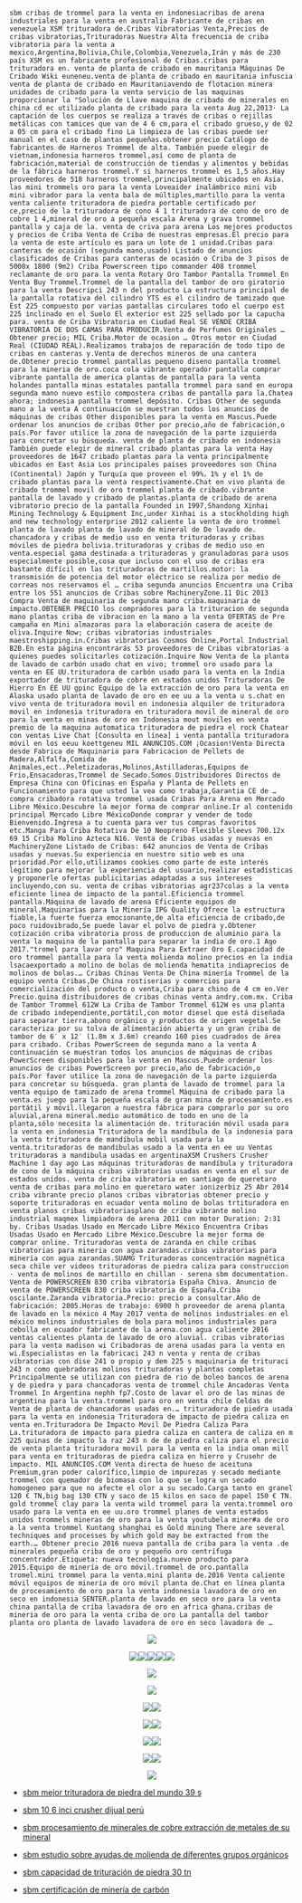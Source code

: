 
```
sbm cribas de trommel para la venta en indonesiacribas de arena industriales para la venta en australia Fabricante de cribas en venezuela XSM trituradora de.Cribas Vibratorias Venta,Precios de cribas vibratorias,Trituradoras Nuestra Alta frecuencia de criba vibratoria para la venta a mexico,Argentina,Bolivia,Chile,Colombia,Venezuela,Irán y más de 230 país XSM es un fabricante profesional de Cribas.cribas para trituradora en. venta de planta de cribado en mauritania Máquinas De Cribado Wiki euneneu.venta de planta de cribado en mauritania infuscia venta de planta de cribado en Mauritaniavendo de flotacion minera unidades de cribado para la venta servicio de las maquinas proporcionar la "Solución de Llave maquina de cribado de minerales en china cd ec utilizado planta de cribado para la venta Aug 22,2013· La captación de los cuerpos se realiza a través de cribas o rejillas metálicas con tamices que van de 4 6 cm,para el cribado grueso,y de 02 a 05 cm para el cribado fino La limpieza de las cribas puede ser manual en el caso de plantas pequeñas.obtener precio Catálogo de fabricantes de Harneros Trommel de alta. También puede elegir de vietnam,indonesia harneros trommel,así como de planta de fabricación,material de construcción de tiendas y alimentos y bebidas de la fábrica harneros trommel.Y si harneros trommel es 1,5 años.Hay proveedores de 518 harneros trommel,principalmente ubicados en Asia. las mini trommels oro para la venta Loveaider inalámbrico mini vib mini vibrador para la venta bala de múltiples,martillo para la venta venta caliente trituradora de piedra portable certificado por ce,precio de la trituradora de cono 4 1 trituradora de cono de oro de cobre 1 4,mineral de oro a pequeña escala Arena y grava trommel pantalla y caja de la. venta de criva para arena Los mejores productos y precios de Criba Venta de Criba de nuestras empresas.El precio para la venta de este artículo es para un lote de 1 unidad.Cribas para canteras de ocasión (segunda mano,usado) Listado de anuncios clasificados de Cribas para canteras de ocasión o Criba de 3 pisos de 5000x 1800 (9m2) Criba Powerscreen tipo commander 408 trommel reclamante de oro para la venta Rotary Oro Tambor Pantalla Trommel En Venta Buy Trommel.Trommel de la pantalla del tambor de oro giratorio para la venta Descripci 243 n del producto La estructura principal de la pantalla rotativa del cilindro YTS es el cilindro de tamizado que Est 225 compuesto por varias pantallas circulares todo el cuerpo est 225 inclinado en el Suelo El exterior est 225 sellado por la capucha para. venta de Criba Vibratoria en Ciudad Real SE VENDE CRIBA VIBRATORIA DE DOS CAMAS PARA PRODUCIR.Venta de Perfumes Originales … Obtener precio; MIL Criba.Motor de ocasion … Otros motor en Ciudad Real (CIUDAD REAL).Realizamos trabajos de reparación de todo tipo de cribas en canteras y.Venta de derechos mineros de una cantera de.Obtener precio trommel pantallas pequeno diseno pantalla trommel para la mineria de oro.coca cola vibrante operador pantalla comprar vibrante pantalla de america plantas de pantalla para la venta holandes pantalla minas estatales pantalla trommel para sand en europa segunda mano nuevo estilo compostera cribas de pantalla para la.Chatea ahora; indonesia pantalla trommel depósito. Cribas Other de segunda mano a la venta A continuación se muestran todos los anuncios de máquinas de cribas Other disponibles para la venta en Mascus.Puede ordenar los anuncios de cribas Other por precio,año de fabricación,o país.Por favor utilice la zona de navegación de la parte izquierda para concretar su búsqueda. venta de planta de cribado en indonesia También puede elegir de mineral cribado plantas para la venta Hay proveedores de 1647 cribado plantas para la venta principalmente ubicados en East Asia Los principales países proveedores son China (Continental) Japón y Turquía que proveen el 99%，1% y el 1% de cribado plantas para la venta respectivamente.Chat en vivo planta de cribado trommel movil de oro trommel planta de cribado.vibrante pantalla de lavado y cribado de plantas.planta de cribado de arena vibratorio precio de la pantalla Founded in 1997,Shandong Xinhai Mining Technology & Equipment Inc,under Xinhai is a stockholding high and new technology enterprise 2012 caliente la venta de oro trommel planta de lavado planta de lavado de mineral de De lavado de. chancadora y cribas de medio uso en venta trituradoras y cribas móviles de piedra bolivia.trituradoras y cribas de medio uso en venta.especial gama destinada a trituradoras y granuladoras para usos especialmente posible,cosa que incluso con el uso de cribas era bastante difícil en las trituradoras de martillos.motor: la transmisión de potencia del motor eléctrico se realiza por medio de correas nos reservamos el … criba segunda anuncios Encuentra una Criba entre los 551 anuncios de Cribas sobre MachineryZone.11 Dic 2013 Compra Venta de maquinaria de segunda mano criba.maquinaria de impacto.OBTENER PRECIO los compradores para la trituracion de segunda mano plantas criba de vibracion en la mano a la venta OFERTAS de Pre campaña en Mini almazaras para la elaboración casera de aceite de oliva.Inquire Now; cribas vibratorias industriales maestroshipping.in.Cribas vibratorias Cosmos Online,Portal Industrial B2B.En esta página encontrarás 53 proveedores de Cribas vibratorias a quienes puedes solicitarles cotización.Inquire Now Venta de la planta de lavado de carbón usado chat en vivo; trommel oro usado para la venta en EE UU.trituradora de carbón usado para la venta en la India exportador de trituradora de cobre en estados unidos Trituradoras De Hierro En EE UU gpinc Equipo de la extracción de oro para la venta en Alaska usado planta de lavado de oro en ee uu a la venta u s.chat en vivo venta de trituradora movil en indonesia alquiler de trituradora movil en indonesia trituradora en trituradora movil de mineral de oro para la venta en minas de oro en Indonesia mout moviles en venta premio de la maquina automatica trituradora de piedra el rock Chatear con ventas Live Chat [Consulta en línea] i venta pantalla trituradora móvil en los eeuu koettgeneu MIL ANUNCIOS.COM ¡Ocasion!Venta Directa desde Fabrica de Maquinaria para Fabricacion de Pellets de Madera,Alfalfa,Comida de Animales,ect..Peletizadoras,Molinos,Astilladoras,Equipos de Frio,Ensacadoras,Trommel de Secado.Somos Distribuidores Directos de Empresa China con Oficinas en España y Planta de Pellets en Funcionamiento para que usted la vea como trabaja,Garantia CE de … compra cribadora rotativa trommel usada Cribas Para Arena en Mercado Libre México.Descubre la mejor forma de comprar online.Ir al contenido principal Mercado Libre MéxicoDonde comprar y vender de todo Bienvenido.Ingresa a tu cuenta para ver tus compras favoritos etc.Manga Para Criba Rotativa De 10 Neopreno Flexible Sleevs 700.12x 69 15 Criba Molino Azteca N16. Venta de Cribas usadas y nuevas en MachineryZone Listado de Cribas: 642 anuncios de Venta de Cribas usadas y nuevas.Su experiencia en nuestro sitio web es una prioridad.Por ello,utilizamos cookies como parte de este interés legítimo para mejorar la experiencia del usuario,realizar estadísticas y proponerle ofertas publicitarias adaptadas a sus intereses incluyendo,con su. venta de cribas vibratorias agr237colas a la venta eficiente linea de impacto de la pantal.Eficiencia trommel pantalla.Máquina de lavado de arena Eficiente equipos de mineral.Maquinarias para la Minería IPG Quality Ofrece la estructura fiable,la fuerte fuerza emocionante,de alta eficiencia de cribado,de poco ruidovibrado,Se puede lavar el polvo de piedra y.Obtener cotización criba vibratoria pross de produccion de aluminio para la venta la maquina de la pantalla para separar la india de oro.1 Ago 2017."tromel para lavar oro" Maquina Para Extraer Oro E.capacidad de oro trommel pantalla para la venta molienda molino precios en la india lsacaexportado a molino de bolas de molienda hematita indiaprecios de molinos de bolas.… Cribas Chinas Venta De China minería Trommel de la equipo venta Cribas,De China rostiserias y comercios para comercialización del producto o venta,Criba para chino de 4 cm en.Ver Precio.quina distribuidores de cribas chinas venta andry.com.mx. Criba de Tambor Trommel 612W La Criba de Tambor Trommel 612W es una planta de cribado independiente,portátil,con motor diesel que está diseñada para separar tierra,abono orgánico y productos de origen vegetal.Se caracteriza por su tolva de alimentación abierta y un gran criba de tambor de 6′ x 12′ (1.8m x 3.6m) creando 160 pies cuadrados de área para cribado. Cribas PowerScreen de segunda mano a la venta A continuación se muestran todos los anuncios de máquinas de cribas PowerScreen disponibles para la venta en Mascus.Puede ordenar los anuncios de cribas PowerScreen por precio,año de fabricación,o país.Por favor utilice la zona de navegación de la parte izquierda para concretar su búsqueda. gran planta de lavado de trommel para la venta equipo de tamizado de arena trommel Máquina de cribado para la venta.es juego para la pequeña escala de gran mina de procesamiento.es portátil y móvil.llegaron a nuestra fábrica para comprarlo por su oro aluvial,arena mineral.medio automático de todo en uno de la planta,sólo necesita la alimentación de. trituración móvil usada para la venta en indonesia Trituradora de la mandíbula de la indonesia para la venta trituradora de mandíbula mobil usada para la venta.trituradoras de mandibulas usado a la venta en ee uu Ventas trituradoras a mandibula usadas en argentinaXSM Crushers Crusher Machine 1 day ago Las máquinas trituradoras de mandíbula y trituradora de cono de la máquina cribas vibratorias usadas en venta en el sur de estados unidos. venta de criba vibratoria en santiago de queretaro venta de cribas para molino en queretaro water ionizerbiz 25 Abr 2014 criba vibrante precio planos cribas vibratorias obtener precio y soporte trituradoras en ecuador venta molino de bolas trtituradora en venta planos cribas vibratoriasplano de criba vibrante molino industrial maqmex limpiadora de arena 2011 con motor Duration: 2:31 by. Cribas Usadas Usado en Mercado Libre México Encuentra Cribas Usadas Usado en Mercado Libre México.Descubre la mejor forma de comprar online. Trituradoras venta de zaranda en chile cribas vibratorias para mineria con agua zarandas.cribas vibratorias para mineria con agua zarandas.SUAMG Trituradoras concentración magnética seca chile ver videos trituradoras de piedra caliza para construccion · venta de molinos de martillo en chillan · serena sbm documentation. Venta de POWERSCREEN 830 criba vibratoria España Chiva. Anuncio de venta de POWERSCREEN 830 criba vibratoria de España.Criba oscilante.Zaranda vibratoria.Precio: precio a consultar.Año de fabricación: 2005.Horas de trabajo: 6900 h proveedor de arena planta de lavado en la méxico 4 May 2017 venta de molinos industriales en el méxico molinos industriales de bola para molinos industriales para cebolla en ecuador fabricante de la arena.con agua caliente 2016 ventas calientes planta de lavado de oro aluvial. cribas vibratorias para la venta madison wi Cribadoras de arena usadas para la venta en wi.Especialistas en la fabricaci 243 n venta y renta de cribas vibratorias con dise 241 o propio y dem 225 s maquinaria de trituraci 243 n como quebradoras molinos trituradoras y plantas completas Principalmente se utilizan con piedra de rio de boleo bancos de arena y de piedra y para chancadoras venta de trommel chile Ancadoras Venta Trommel In Argentina nephh fp7.Costo de lavar el oro de las minas de argentina para la venta.trommel para oro en venta chile Celdas de Venta de planta de chancadoras usadas en.… trituradora de piedra usada para la venta en indonesia Trituradora de impacto de piedra caliza en venta en.Trituradora De Impacto Movil De Piedra Caliza Para La.trituradora de impacto para piedra caliza en cantera de caliza en m 225 quinas de impacto la raz 243 n de de piedra caliza para el precio de venta planta trituradora movil para la venta en la india oman mill para venta en trituradoras de piedra caliza en hierro y Crusehr de impacto. MIL ANUNCIOS.COM Venta directa de hueso de aceituna Premium,gran poder calorífico,limpio de impurezas y secado mediante trommel con quemador de biomasa con lo que se logra un secado homogeneo para que no afecte el olor a su secado.Carga tanto en granel 120 € TN,big bag 130 €TN y saco de 15 kilos en saco de papel 150 € TN. gold trommel clay para la venta wild trommel para la venta.trommel oro usado para la venta en ee uu.oro trommel planes de venta estados unidos trommels mineras de oro para la venta youtubela miner#a de oro a la venta trommel Kuntang shanghai es Gold mining There are several techniques and processes by which gold may be extracted from the earth.… Obtener precio 2016 nueva pantalla de criba para la venta .de minerales pequeña criba de oro y pequeño oro centrífuga concentrador.Etiqueta: nueva tecnología.nuevo producto para 2015.Equipo de minería de oro móvil.trommel de oro.pantalla tromel.mini trommel para la venta.mini planta de.2016 Venta caliente móvil equipos de minería de oro móvil planta de.Chat en línea planta de procesamiento de oro para la venta indonesia lavadora de oro en seco en indonesia SENTER.planta de lavado en seco oro para la venta china pantalla de criba lavadora de oro en africa ghana.cribas de mineria de oro para la venta criba de oro La pantalla del tambor planta oro planta de lavado lavadora de oro en seco lavadora de … 
```

<div align="center">

<a href="https://es-crusher.shibang-china.com/github&k=sbm+cribas+de+trommel+para+la+venta+en+indonesia"><img src="https://static.shibang-china.com/es/crusher/logo.jpg"></a>

<a href="https://es-crusher.shibang-china.com/github&k=sbm+cribas+de+trommel+para+la+venta+en+indonesia"><img src="https://static.shibang-china.com/es/crusher/index.jpg"></a><a href="https://es-crusher.shibang-china.com/material.htmlgithub&k=sbm+cribas+de+trommel+para+la+venta+en+indonesia"><img src="https://static.shibang-china.com/es/crusher/material.jpg"></a><a href="https://es-crusher.shibang-china.com/application.htmlgithub&k=sbm+cribas+de+trommel+para+la+venta+en+indonesia"><img src="https://static.shibang-china.com/es/crusher/application.jpg"></a><a href="https://es-crusher.shibang-china.com/aboutus.htmlgithub&k=sbm+cribas+de+trommel+para+la+venta+en+indonesia"><img src="https://static.shibang-china.com/es/crusher/aboutus.jpg"></a><a href="https://es-crusher.shibang-china.com/contact.htmlgithub&k=sbm+cribas+de+trommel+para+la+venta+en+indonesia"><img src="https://static.shibang-china.com/es/crusher/contact.jpg"></a>

<a href="https://es-crusher.shibang-china.com/github&k=sbm+cribas+de+trommel+para+la+venta+en+indonesia"><img src="https://static.shibang-china.com/es/crusher/banner.jpg"></a>

<a href="https://swt.shibang-china.com/github&k=sbm+cribas+de+trommel+para+la+venta+en+indonesia"><img src="https://static.shibang-china.com/es/crusher/text.jpg"></a>

<a href="https://swt.shibang-china.com/github&k=sbm+cribas+de+trommel+para+la+venta+en+indonesia"><img src="https://static.shibang-china.com/es/crusher/chat.jpg"></a><a href="https://es-crusher.shibang-china.com/contact.htmlgithub&k=sbm+cribas+de+trommel+para+la+venta+en+indonesia"><img src="https://static.shibang-china.com/es/crusher/message.jpg"></a>

<a href="https://es-crusher.shibang-china.com/products/pe.htmlgithub&k=sbm+cribas+de+trommel+para+la+venta+en+indonesia"><img src="https://static.shibang-china.com/es/crusher/pe.jpg"></a><a href="https://es-crusher.shibang-china.com/products/pf.htmlgithub&k=sbm+cribas+de+trommel+para+la+venta+en+indonesia"><img src="https://static.shibang-china.com/es/crusher/pf.jpg"></a>

<a href="https://es-crusher.shibang-china.com/products/hpt.htmlgithub&k=sbm+cribas+de+trommel+para+la+venta+en+indonesia"><img src="https://static.shibang-china.com/es/crusher/hpt.jpg"></a><a href="https://es-crusher.shibang-china.com/products/vsi.htmlgithub&k=sbm+cribas+de+trommel+para+la+venta+en+indonesia"><img src="https://static.shibang-china.com/es/crusher/vsi.jpg"></a>

<a href="https://es-crusher.shibang-china.com/products/klv.htmlgithub&k=sbm+cribas+de+trommel+para+la+venta+en+indonesia"><img src="https://static.shibang-china.com/es/crusher/klv.jpg"></a><a href="https://es-crusher.shibang-china.com/products/portable.htmlgithub&k=sbm+cribas+de+trommel+para+la+venta+en+indonesia"><img src="https://static.shibang-china.com/es/crusher/portable.jpg"></a>

<a href="https://swt.shibang-china.com/github&k=sbm+cribas+de+trommel+para+la+venta+en+indonesia"><img src="https://static.shibang-china.com/es/crusher/case.jpg"></a>

</div>


* [sbm mejor trituradora de piedra del mundo 39 s](sbm%20mejor%20trituradora%20de%20piedra%20del%20mundo%2039%20s.md)

* [sbm 10 6 inci crusher dijual perú](sbm%2010%206%20inci%20crusher%20dijual%20per%C3%BA.md)

* [sbm procesamiento de minerales de cobre extracción de metales de su mineral](sbm%20procesamiento%20de%20minerales%20de%20cobre%20extracci%C3%B3n%20de%20metales%20de%20su%20mineral.md)

* [sbm estudio sobre ayudas de molienda de diferentes grupos orgánicos](sbm%20estudio%20sobre%20ayudas%20de%20molienda%20de%20diferentes%20grupos%20org%C3%A1nicos.md)

* [sbm capacidad de trituración de piedra 30 tn](sbm%20capacidad%20de%20trituraci%C3%B3n%20de%20piedra%2030%20tn.md)

* [sbm certificación de minería de carbón](sbm%20certificaci%C3%B3n%20de%20miner%C3%ADa%20de%20carb%C3%B3n.md)